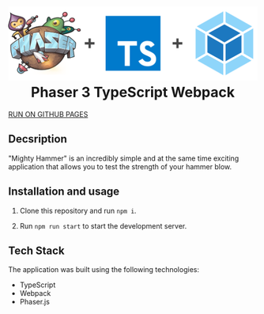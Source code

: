 <h1 align="center">
  <br>
  <a href="https://github.com/SunnyDuck/itParkTest"><img src="src/assets/readmy/header.png" alt="header" width="600"></a>
  <br>
  Phaser 3 TypeScript Webpack
  <br>
</h1>

[RUN ON GITHUB PAGES](https://sunnyduck.github.io/itParkTest/)

## Decsription
"Mighty Hammer" is an incredibly simple and at the same time exciting application that allows you to test the strength of your hammer blow.

## Installation and usage

1. Clone this repository and run `npm i`.

2. Run `npm run start` to start the development server.

## Tech Stack

The application was built using the following technologies:

-   TypeScript
-   Webpack
-   Phaser.js

